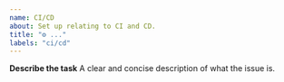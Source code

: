 ```yaml
---
name: CI/CD
about: Set up relating to CI and CD.
title: "⚙️ ..."
labels: "ci/cd"
---
```


**Describe the task**
A clear and concise description of what the issue is.
